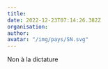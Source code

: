 ```yaml
---
title: 
date: 2022-12-23T07:14:26.382Z
organisation: 
author: 
avatar: "/img/pays/SN.svg"
---
```


Non à la dictature 